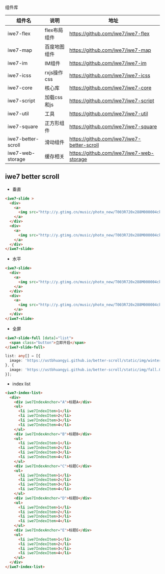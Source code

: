 组件库

| 组件名                | 说明        | 地址                                         |
|--------------------|-----------|--------------------------------------------|
| iwe7-flex          | flex布局组件  | https://github.com/iwe7/iwe7-flex          |
| iwe7-map           | 百度地图组件    | https://github.com/iwe7/iwe7-map           |
| iwe7-im            | IM组件      | https://github.com/iwe7/iwe7-im            |
| iwe7-icss          | rxjs操作css | https://github.com/iwe7/iwe7-icss          |
| iwe7-core          | 核心库       | https://github.com/iwe7/iwe7-core          |
| iwe7-script        | 加载css和js  | https://github.com/iwe7/iwe7-script        |
| iwe7-util          | 工具        | https://github.com/iwe7/iwe7-util          |
| iwe7-square        | 正方形组件     | https://github.com/iwe7/iwe7-square        |
| iwe7-better-scroll | 滑动组件      | https://github.com/iwe7/iwe7-better-scroll |
| iwe7-web-storage   | 缓存相关      | https://github.com/iwe7/iwe7-web-storage   |


## iwe7 better scroll

- 垂直
```html
<iwe7-slide >
  <div>
    <a>
      <img src="http://y.gtimg.cn/music/photo_new/T003R720x288M000004ckGfg3zaho0.jpg">
    </a>
  </div>
  <div>
    <a>
      <img src="http://y.gtimg.cn/music/photo_new/T003R720x288M000004ckGfg3zaho0.jpg">
    </a>
  </div>
</iwe7-slide>
```
- 水平
```html
<iwe7-slide>
  <div>
    <a>
      <img src="http://y.gtimg.cn/music/photo_new/T003R720x288M000004ckGfg3zaho0.jpg">
    </a>
  </div>
  <div>
    <a>
      <img src="http://y.gtimg.cn/music/photo_new/T003R720x288M000004ckGfg3zaho0.jpg">
    </a>
  </div>
</iwe7-slide>
```

- 全屏
```html
<iwe7-slide-full [data]="list">
  <span class="button">立即开启</span>
</iwe7-slide-full>
```

```ts
list: any[] = [{
  image: 'https://ustbhuangyi.github.io/better-scroll/static/img/winter.74aecef.jpeg'
}, {
  image: 'https://ustbhuangyi.github.io/better-scroll/static/img/fall.0e0be3c.jpeg'
}];
```

- index list
```html
<iwe7-index-list>
  <div>
    <div iwe7IndexAnchor="A">标题A</div>
    <ul>
      <li iwe7IndexItem>1</li>
      <li iwe7IndexItem>2</li>
      <li iwe7IndexItem>3</li>
      <li iwe7IndexItem>4</li>
    </ul>
    <div iwe7IndexAnchor="B">标题B</div>
    <ul>
      <li iwe7IndexItem>1</li>
      <li iwe7IndexItem>2</li>
      <li iwe7IndexItem>3</li>
      <li iwe7IndexItem>4</li>
    </ul>
    <div iwe7IndexAnchor="C">标题C</div>
    <ul>
      <li iwe7IndexItem>1</li>
      <li iwe7IndexItem>2</li>
      <li iwe7IndexItem>3</li>
      <li iwe7IndexItem>4</li>
    </ul>
    <div iwe7IndexAnchor="D">标题D</div>
    <ul>
      <li iwe7IndexItem>1</li>
      <li iwe7IndexItem>2</li>
      <li iwe7IndexItem>3</li>
      <li iwe7IndexItem>4</li>
    </ul>
    <div iwe7IndexAnchor="E">标题E</div>
    <ul>
      <li iwe7IndexItem>1</li>
      <li iwe7IndexItem>2</li>
      <li iwe7IndexItem>3</li>
      <li iwe7IndexItem>4</li>
    </ul>
  </div>
</iwe7-index-list>
```